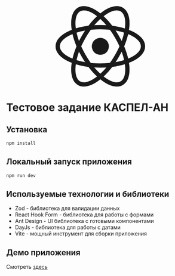 <a href="https://react.dev">
    <div style="max-width: 240px; width: 100%; margin-inline: auto">
        <svg width="100%" height="100%" viewBox="-10.5 -9.45 21 18.9" fill="none" xmlns="http://www.w3.org/2000/svg" class="uwu-hidden mt-4 mb-3 text-brand dark:text-brand-dark w-24 lg:w-28 self-center text-sm me-0 flex origin-center transition-all ease-in-out"><circle cx="0" cy="0" r="2" fill="currentColor"></circle><g stroke="currentColor" stroke-width="1" fill="none"><ellipse rx="10" ry="4.5"></ellipse><ellipse rx="10" ry="4.5" transform="rotate(60)"></ellipse><ellipse rx="10" ry="4.5" transform="rotate(120)"></ellipse></g></svg>
    </div>
</a>

# Тестовое задание КАСПЕЛ-АН

## Установка

```bash
npm install
```

## Локальный запуск приложения

```bash
npm run dev
```

## Используемые технологии и библиотеки

- Zod - библиотека для валидации данных
- React Hook Form - библиотека для работы с формами
- Ant Design - UI библиотека с готовыми компонентами
- DayJs - библиотека для работы с датами
- Vite - мощный инструмент для сборки приложения

## Демо приложения

Смотреть [здесь]()
